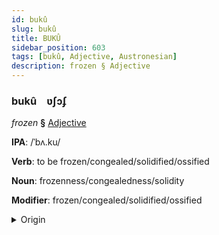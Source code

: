 ```yaml
---
id: bukû
slug: bukû
title: BUKÛ
sidebar_position: 603
tags: [bukû, Adjective, Austronesian]
description: frozen § Adjective
---
```


### bukû&emsp;<span kind="abugida">ʋʃɔʄ</span>

*frozen* **§** [Adjective](../../tags/Adjective)

**IPA**: /ˈbʌ.ku/

**Verb**: to be frozen/congealed/solidified/ossified

**Noun**: frozenness/congealedness/solidity

**Modifier**: frozen/congealed/solidified/ossified

<details>
    <summary>Origin</summary>
    Malay beku [bəˈku]<br/>
    <em>Austronesian Language Family</em>
</details>